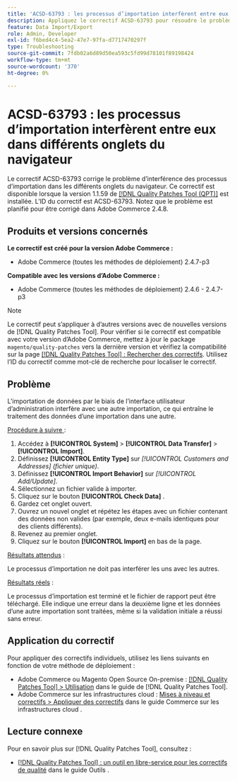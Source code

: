 ```yaml
---
title: 'ACSD-63793 : les processus d’importation interfèrent entre eux dans différents onglets du navigateur'
description: Appliquez le correctif ACSD-63793 pour résoudre le problème d’Adobe Commerce où les processus d’importation interfèrent les uns avec les autres dans différents onglets du navigateur.
feature: Data Import/Export
role: Admin, Developer
exl-id: f6bed4c4-5ea2-47e7-97fa-d7717470297f
type: Troubleshooting
source-git-commit: 7fdb02a6d89d50ea593c5fd99d78101f89198424
workflow-type: tm+mt
source-wordcount: '370'
ht-degree: 0%

---
```


# ACSD-63793 : les processus d’importation interfèrent entre eux dans différents onglets du navigateur

Le correctif ACSD-63793 corrige le problème d’interférence des processus d’importation dans les différents onglets du navigateur. Ce correctif est disponible lorsque la version 1.1.59 de [[!DNL Quality Patches Tool (QPT)]](/help/tools/quality-patches-tool/quality-patches-tool-to-self-serve-quality-patches.md) est installée. L’ID du correctif est ACSD-63793. Notez que le problème est planifié pour être corrigé dans Adobe Commerce 2.4.8.

## Produits et versions concernés

**Le correctif est créé pour la version Adobe Commerce :**

* Adobe Commerce (toutes les méthodes de déploiement) 2.4.7-p3

**Compatible avec les versions d’Adobe Commerce :**

* Adobe Commerce (toutes les méthodes de déploiement) 2.4.6 - 2.4.7-p3

>[!NOTE]
>
>Le correctif peut s’appliquer à d’autres versions avec de nouvelles versions de [!DNL Quality Patches Tool]. Pour vérifier si le correctif est compatible avec votre version d’Adobe Commerce, mettez à jour le package `magento/quality-patches` vers la dernière version et vérifiez la compatibilité sur la page [[!DNL Quality Patches Tool] : Rechercher des correctifs](https://experienceleague.adobe.com/tools/commerce-quality-patches/index.html). Utilisez l’ID du correctif comme mot-clé de recherche pour localiser le correctif.

## Problème

L’importation de données par le biais de l’interface utilisateur d’administration interfère avec une autre importation, ce qui entraîne le traitement des données d’une importation dans une autre.

<u>Procédure à suivre </u> :

1. Accédez à **[!UICONTROL System]** > **[!UICONTROL Data Transfer]** > **[!UICONTROL Import]**.
1. Définissez **[!UICONTROL Entity Type]** sur *[!UICONTROL Customers and Addresses] (fichier unique)*.
1. Définissez **[!UICONTROL Import Behavior]** sur *[!UICONTROL Add/Update]*.
1. Sélectionnez un fichier valide à importer.
1. Cliquez sur le bouton **[!UICONTROL Check Data]** .
1. Gardez cet onglet ouvert.
1. Ouvrez un nouvel onglet et répétez les étapes avec un fichier contenant des données non valides (par exemple, deux e-mails identiques pour des clients différents).
1. Revenez au premier onglet.
1. Cliquez sur le bouton **[!UICONTROL Import]** en bas de la page.

<u>Résultats attendus</u> :

Le processus d’importation ne doit pas interférer les uns avec les autres.

<u>Résultats réels</u> :

Le processus d’importation est terminé et le fichier de rapport peut être téléchargé. Elle indique une erreur dans la deuxième ligne et les données d’une autre importation sont traitées, même si la validation initiale a réussi sans erreur.

## Application du correctif

Pour appliquer des correctifs individuels, utilisez les liens suivants en fonction de votre méthode de déploiement :

* Adobe Commerce ou Magento Open Source On-premise : [[!DNL Quality Patches Tool] > Utilisation](/help/tools/quality-patches-tool/usage.md) dans le guide de [!DNL Quality Patches Tool].
* Adobe Commerce sur les infrastructures cloud : [Mises à niveau et correctifs > Appliquer des correctifs](https://experienceleague.adobe.com/docs/commerce-cloud-service/user-guide/develop/upgrade/apply-patches.html) dans le guide Commerce sur les infrastructures cloud .

## Lecture connexe

Pour en savoir plus sur [!DNL Quality Patches Tool], consultez :

* [[!DNL Quality Patches Tool] : un outil en libre-service pour les correctifs de qualité](/help/tools/quality-patches-tool/quality-patches-tool-to-self-serve-quality-patches.md) dans le guide Outils .
